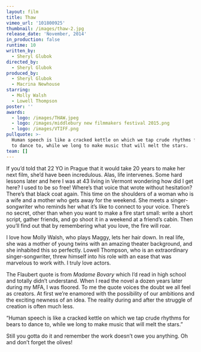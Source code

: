 ```yaml
---
layout: film
title: Thaw
vimeo_url: '101800925'
thumbnail: /images/thaw-2.jpg
release_date: 'November, 2014'
in_production: false
runtime: 10
written_by:
  - Sheryl Glubok
directed_by:
  - Sheryl Glubok
produced_by:
  - Sheryl Glubok
  - Macrina Newhouse
starring:
  - Molly Walsh
  - Lowell Thompson
poster: ''
awards:
  - logo: /images/THAW.jpeg
  - logo: /images/middlebury new filmmakers festival 2015.png
  - logo: /images/VTIFF.png
pullquote: >-
  Human speech is like a cracked kettle on which we tap crude rhythms for bears
  to dance to, while we long to make music that will melt the stars.
team: []
---
```

If you’d told that 22 YO in Prague that it would take 20 years to make her next film, she’d have been incredulous. Alas, life intervenes. Some hard lessons later and here I was at 43 living in Vermont wondering how did I get here? I used to be so free! Where’s that voice that wrote without hesitation? There’s that black coat again. This time on the shoulders of a woman who is a wife and a mother who gets away for the weekend. She meets a singer-songwriter who reminds her what it’s like to connect to your voice. There’s no secret, other than when you want to make a fire start small: write a short script, gather friends, and go shoot it in a weekend at a friend’s cabin. Then you’ll find out that by remembering what you love, the fire will roar.

I love how Molly Walsh, who plays Maggy, lets her hair down. In real life, she was a mother of young twins with an amazing theater background, and she inhabited this so perfectly. Lowell Thompson, who is an extraordinary singer-songwriter, threw himself into his role with an ease that was marvelous to work with. I truly love actors.

The Flaubert quote is from *Madame Bovary* which I’d read in high school and totally didn’t understand. When I read the novel a dozen years later during my MFA, I was floored. To me the quote voices the doubt we all feel as creators. At first we’re enamored with the possibility of our ambitions and the exciting newness of an idea. The reality during and after the struggle of creation is often much less.

“Human speech is like a cracked kettle on which we tap crude rhythms for bears to dance to, while we long to make music that will melt the stars.”

Still you gotta do it and remember the work doesn’t owe you anything. Oh and don’t forget the olives!